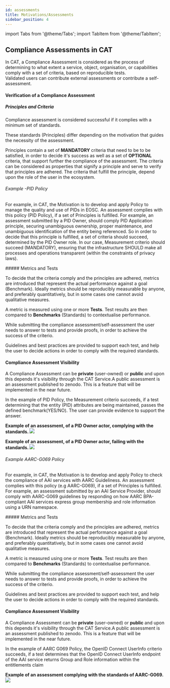 ```yaml
---
id: assessments
title: Motivations/Assessments
sidebar_position: 4
---
```


import Tabs from '@theme/Tabs';
import TabItem from '@theme/TabItem';


## Compliance Assessments in CAT 
<p>In CAT, a Compliance Assessment is considered as the process of determining to what extent a service, object, organisation, or capabilities comply with a set of criteria, based on reproducible tests. <br/>Validated users can contribute external assessments or contribute a self-assessment. </p>

#### Verification of a Compliance Assessment
##### Principles and Criteria 
<p>Compliance assessment is considered successful if it complies with a minimum set of standards.</p>
<p>These standards (Principles) differ depending on the motivation that guides the necessity of the assessment. </p>

Principles contain a set of <b>MANDATORY</b> criteria that need to be to be satisfied, in order to decide it's success as well as a set of <b>OPTIONAL</b> criteria, that support further the compliance of the assessment. The criteria can be considered as properties that signify a principle and  serve to verify that principles are adhered. The criteria that fulfill the principle, depend upon the role of the user in the ecosystem.

<Tabs>
  <TabItem value="pid" label="PID" default>
  <p>

###### Example -PID Policy

For example, in CAT, the Motivation is to develop and apply Policy to manage the quality and use of PIDs in EOSC. An assessment complies with this policy (PID Policy), if a set of Principles is fulfilled.
For example, an assessment submitted by a PID Owner, should comply PID Application principle, securing unambiguous ownership, proper maintenance, and unambiguous identification of the entity being referenced. So in order to decide that this principle is fulfilled, a set of criteria should succeed, determined by the PID Owner role. In our case, Measurement criterio should succeed (MANDATORY), ensuring that the infrastructure SHOULD make all processes and operations transparent (within the constraints of privacy laws).
</p>
##### Metrics and Tests

<p> To decide that the criteria comply and the principles are adhered, metrics are introduced that represent the actual performance against a goal (Benchmark). Ideally metrics should be reproducibly measurable by anyone, and preferably quantitatively, but in some cases one cannot avoid qualitative measures. </p>
<p> A metric is measured using one or more <b>Tests</b>. Test results are then compared to <b>Benchmarks</b> (Standards) to contextualise performance. </p>
<p> While submitting the compliance assessment/self-assessment the user needs to answer to tests and provide proofs, in order to achieve the success of the criterio.</p>
<p> Guidelines and best practices are provided to support each test, and help the user to decide actions in order to comply with the required standards.</p>

#### Compliance Assessment Visibility
<p> A Compliance Assessment can be <b>private</b> (user-owned) or <b>public</b> and upon this depends it's visibility through the CAT Service.A public assessment is an assessment published to zenodo. This is a feature that will be implemented in the near future. </p>

<p> In the example of PID Policy, the Measurement criterio succeeds, if a test determining that the entity (PID) attributes are being maintained, passes the defined benchmark(YES/NO). The user can provide evidence to support the answer. </p>

<b> Example of an assessment, of a PID Owner actor, complying with the standards. </b>
![](/img/assessments/pidowner_policy_succeed.png) 


<b> Example of an assessment, of a PID Owner actor, failing with the standards. </b>
![](/img/assessments/pidowner_policy_fail.png) 

</TabItem>
 <TabItem value="aarc" label="AARC">
  <p>

###### Example AARC-G069 Policy
For example, in CAT, the Motivation is to develop and apply Policy to check the compliance of AAI services with AARC Guideliness. An assessment complies with this policy (e.g AARC-G069), if a set of Principles is fulfilled.
For example, an assessment submitted by an AAI Service Provider, should comply with AARC-G069 guidelines by responding on how AARC BPA-compliant AAI services express group membership and role information using a URN namespace.

</p>
##### Metrics and Tests

<p> To decide that the criteria comply and the principles are adhered, metrics are introduced that represent the actual performance against a goal (Benchmark). Ideally metrics should be reproducibly measurable by anyone, and preferably quantitatively, but in some cases one cannot avoid qualitative measures. </p>
<p> A metric is measured using one or more <b>Tests</b>. Test results are then compared to <b>Benchmarks</b> (Standards) to contextualise performance. </p>
<p> While submitting the compliance assessment/self-assessment the user needs to answer to tests and provide proofs, in order to achieve the success of the criterio.</p>
<p> Guidelines and best practices are provided to support each test, and help the user to decide actions in order to comply with the required standards.</p>

#### Compliance Assessment Visibility
<p> A Compliance Assessment can be <b>private</b> (user-owned) or <b>public</b> and upon this depends it's visibility through the CAT Service.A public assessment is an assessment published to zenodo. This is a feature that will be implemented in the near future. </p>

<p> In the example of AARC G069 Policy, the  OpenID Connect UserInfo criterio succeeds, if a test determines that the OpenID Connect UserInfo endpoint of the AAI service returns Group and Role information within the entitlements claim </p>

<b> Example of an assessment complying with the standards of AARC-G069. </b>
![](/img/assessments/aarc_assessment_create_step_3_c.png) 


</TabItem>


</Tabs>

